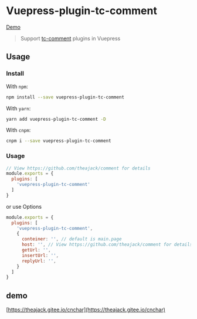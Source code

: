 # Vuepress-plugin-tc-comment

[Demo](https://theajack.gitee.io/message-board)

> Support [tc-comment](https://github.com/theajack/comment) plugins in Vuepress

## Usage

### Install

With `npm`:

```bash
npm install --save vuepress-plugin-tc-comment
```

With `yarn`:

```bash
yarn add vuepress-plugin-tc-comment -D
```

With `cnpm`:

```bash
cnpm i --save vuepress-plugin-tc-comment
```

### Usage

```javascript
// View https://github.com/theajack/comment for details
module.exports = {
  plugins: [
    'vuepress-plugin-tc-comment'
  ]
}
```

or use Options

```javascript
module.exports = {
  plugins: [
    'vuepress-plugin-tc-comment',
    {
      conteiner: '', // default is main.page
      host: '', // View https://github.com/theajack/comment for details
      getUrl: '',
      insertUrl: '',
      replyUrl: '',
    }
  ]
}
```

## demo

[https://theajack.gitee.io/cnchar](https://theajack.gitee.io/cnchar)
